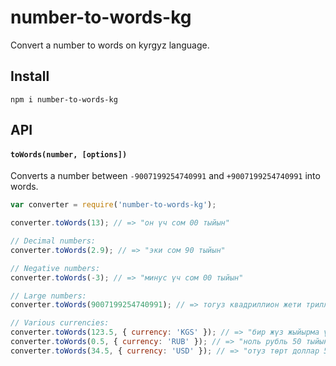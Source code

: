 # number-to-words-kg
Convert a number to words on kyrgyz language.

## Install

```npm i number-to-words-kg```


## API

#### `toWords(number, [options])`

Converts a number between `-9007199254740991` and `+9007199254740991` into words.

```js
var converter = require('number-to-words-kg');

converter.toWords(13); // => "он үч сом 00 тыйын"

// Decimal numbers:
converter.toWords(2.9); // => "эки сом 90 тыйын"

// Negative numbers:
converter.toWords(-3); // => "минус үч сом 00 тыйын"

// Large numbers:
converter.toWords(9007199254740991); // => тогуз квадриллион жети триллион бир жүз токсон тогуз миллиард эки жүз элүү төрт миллион жети жүз кырк миң тогуз жүз токсон бир сом 00 тыйын

// Various currencies:
converter.toWords(123.5, { currency: 'KGS' }); // => "бир жүз жыйырма үч сом 50 тыйын"
converter.toWords(0.5, { currency: 'RUB' }); // => "ноль рубль 50 тыйын"
converter.toWords(34.5, { currency: 'USD' }); // => "отуз төрт доллар 50 тыйын"
```
